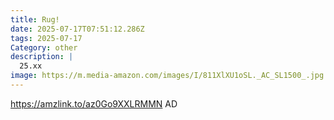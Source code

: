 ```yaml
---
title: Rug!
date: 2025-07-17T07:51:12.286Z
tags: 2025-07-17
Category: other
description: |
  25.xx
image: https://m.media-amazon.com/images/I/811XlXU1oSL._AC_SL1500_.jpg
---
```

https://amzlink.to/az0Go9XXLRMMN
AD